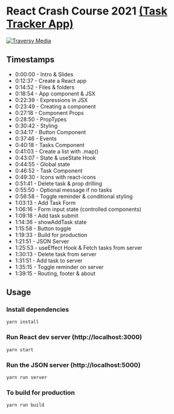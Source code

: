 # React Crash Course 2021 [(Task Tracker App)](https://youtu.be/w7ejDZ8SWv8)

[![Traversy Media](https://i.imgur.com/qcqbi0S.png)](https://www.youtube.com/watch?v=w7ejDZ8SWv8)

## Timestamps

- 0:00:00​ - Intro & Slides
- 0:12:37​ - Create a React app
- 0:14:52​ - Files & folders
- 0:18:54​ - App component & JSX
- 0:22:39​ - Expressions in JSX
- 0:23:49​ - Creating a component
- 0:27:18​ - Component Props
- 0:28:50​ - PropTypes
- 0:30:42​ - Styling
- 0:34:17​ - Button Component
- 0:37:46​ - Events
- 0:40:18​ - Tasks Component
- 0:41:03​ - Create a list with .map()
- 0:43:07​ - State & useState Hook
- 0:44:55​ - Global state
- 0:46:52​ - Task Component
- 0:49:30​ - Icons with react-icons
- 0:51:41​ - Delete task & prop drilling
- 0:55:50​ - Optional message if no tasks
- 0:56:58​ - Toggle reminder & conditional styling
- 1:03:13​ - Add Task Form
- 1:06:16​ - Form input state (controlled components)
- 1:09:18​ - Add task submit
- 1:14:36​ - showAddTask state
- 1:15:58​ - Button toggle
- 1:19:33​ - Build for production
- 1:21:51​ - JSON Server
- 1:25:53​ - useEffect Hook & Fetch tasks from server
- 1:30:13​ - Delete task from server
- 1:31:51​ - Add task to server
- 1:35:15​ - Toggle reminder on server
- 1:39:15​ - Routing, footer & about

## Usage

### Install dependencies

```
yarn install
```

### Run React dev server (http://localhost:3000)

```
yarn start
```

### Run the JSON server (http://localhost:5000)

```
yarn run server
```

### To build for production

```
yarn run build
```
